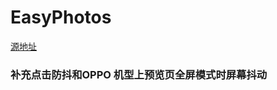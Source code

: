 # EasyPhotos    

[源地址](https://github.com/HuanTanSheng/EasyPhotos)

### 补充点击防抖和OPPO 机型上预览页全屏模式时屏幕抖动
